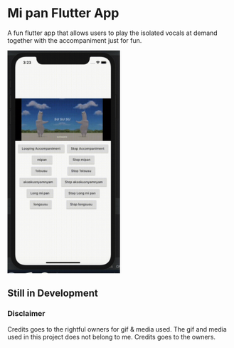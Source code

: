 # Mi pan Flutter App

A fun flutter app that allows users to play the isolated vocals at demand together with the accompaniment just for fun.



<img src="assets/Showcase/Screen Example.gif"  height="500" >

## Still in Development


### Disclaimer

Credits goes to the rightful owners for gif & media used.
The gif and media used in this project does not belong to me. Credits goes to the owners.

